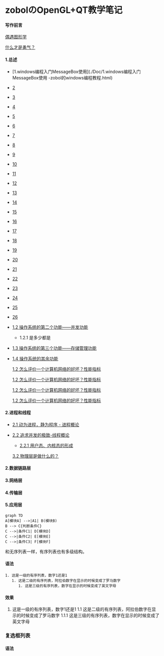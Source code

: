 # zobolのOpenGL+QT教学笔记

#### 写作前言
   [ 偶遇图形学](./Doc/00AuthorForeword/01AuthorIntroduceWangShiRuYan.html)  

   [ 什么才是勇气？](./Doc/00AuthorForeword/02PearlOfSoftwareEngineering.html)


#### 1.总述  
* [1.windows编程入门MessageBox使用](./Doc/1.windows编程入门MessageBox使用 -zobol的windows编程教程.html)  
* [2](./Doc/02.html)  
* [3](./Doc/03.html)  
* [4](./Doc/04.html)  
* [5](./Doc/05.html)  
* [6](./Doc/06.html)  
* [7](./Doc/07.html)  
* [8](./Doc/08.html)  
* [9](./Doc/09.html)  
* [10](./Doc/10.html)  
* [11](./Doc/11.html)  
* [12](./Doc/12.html)  
* [13](./Doc/13.html)  
* [14](./Doc/14.html)  
* [15](./Doc/15.html)  
* [16](./Doc/16.html)  
* [17](./Doc/17.html)  
* [18](./Doc/18.html)  
* [19](./Doc/19.html)  
* [20](./Doc/20.html)  
* [21](./Doc/21.html)  
* [22](./Doc/22.html)  
* [23](./Doc/23.html)  
* [24](./Doc/24.html)  
* [25](./Doc/25.html)  
* [26](./Doc/26.html)  

* [1.2 操作系统的第二个功能——并发功能](./Doc/01Summary/0002TheSecondFunctionConcurrentFunction.html)  
	* 1.2.1 是多少都是
* [1.3 操作系统的第三个功能——存储管理功能](./Doc/01Summary/0003TheThirdFunctionIsStorageManagement.html)  

* [1.4 操作系统的其余功能](./Doc/01Summary/0004.html)  


   [1.2 怎么评价一个计算机网络的好坏？性能指标](./Doc/01Summary/0002TheSecondFunctionConcurrentFunction.html)

   [1.2 怎么评价一个计算机网络的好坏？性能指标](./Doc/01Summary/0002TheSecondFunctionConcurrentFunction.html)

   [1.2 怎么评价一个计算机网络的好坏？性能指标](./Doc/01Summary/0002TheSecondFunctionConcurrentFunction.html)

   [1.2 怎么评价一个计算机网络的好坏？性能指标](./Doc/01Summary/0002TheSecondFunctionConcurrentFunction.html)

#### 2.进程和线程

* [2.1 动为进程，静为程序 - 进程概论](./Doc/02/0001.html)

* [2.2 追求并发的极致-线程概论](./Doc/02/0002.html)
	* [2.2.1 用户态、内核态的形成](./Doc/02/00021.html)

   [3.2 物理层是做什么的？](b.html)

#### 2.数据链路层
#### 3.网络层
#### 4.传输层
#### 5.应用层

```mermaid
graph TD
A[模块A] -->|A1| B(模块B)
B --> C{判断条件C}
C -->|条件C1| D[模块D]
C -->|条件C2| E[模块E]
C -->|条件C3| F[模块F]
```
和无序列表一样，有序列表也有多级结构。
#### 语法
```
1. 这是一级的有序列表，数字1还是1
   1. 这是二级的有序列表，阿拉伯数字在显示的时候变成了罗马数字
      1. 这是三级的有序列表，数字在显示的时候变成了英文字母
```

#### 效果

1. 这是一级的有序列表，数字1还是1
   1.1 这是二级的有序列表，阿拉伯数字在显示的时候变成了罗马数字
      1.1.1 这是三级的有序列表，数字在显示的时候变成了英文字母
	 

### 复选框列表
#### 语法
```


